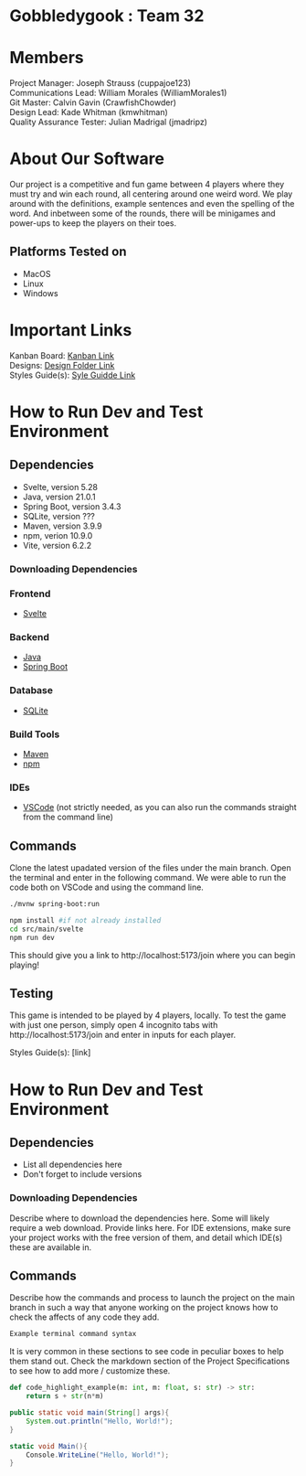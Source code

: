 # Gobbledygook : Team 32
# Members
Project Manager: Joseph Strauss (cuppajoe123)\
Communications Lead: William Morales (WilliamMorales1)\
Git Master: Calvin Gavin (CrawfishChowder)\
Design Lead: Kade Whitman (kmwhitman)\
Quality Assurance Tester: Julian Madrigal (jmadripz)

# About Our Software

Our project is a competitive and fun game between 4 players where they must try and win each round, all centering around one weird word. We play around with the definitions, example sentences and even the spelling of the word. And inbetween some of the rounds, there will be minigames and power-ups to keep the players on their toes. 
## Platforms Tested on
- MacOS
- Linux
- Windows
# Important Links
Kanban Board: [Kanban Link](https://github.com/orgs/CSC-3380-Spring-2025/projects/4)\
Designs: [Design Folder Link](https://github.com/CSC-3380-Spring-2025/Team-32/tree/funny-story-input-checks/designs)\
Styles Guide(s): [Syle Guidde Link](https://github.com/CSC-3380-Spring-2025/Team-32/blob/funny-story-input-checks/Code%20Standards%20%26%20Style%20Guide.pdf)

# How to Run Dev and Test Environment

## Dependencies
- Svelte, version 5.28
- Java, version 21.0.1
- Spring Boot, version 3.4.3
- SQLite, version ???
- Maven, version 3.9.9
- npm, verion 10.9.0
- Vite, version 6.2.2
### Downloading Dependencies

### Frontend
- [Svelte](https://svelte.dev)

### Backend
- [Java](https://www.java.com/)
- [Spring Boot](https://spring.io/projects/spring-boot)

### Database
- [SQLite](https://www.sqlite.org/)

### Build Tools
- [Maven](https://maven.apache.org/)
- [npm](https://www.npmjs.com/)

### IDEs
- [VSCode](https://code.visualstudio.com/download) (not strictly needed, as you can also run the commands straight from the command line)

## Commands

Clone the latest upadated version of the files under the main branch. 
Open the terminal and enter in the following command.
We were able to run the code both on VSCode and using the command line. 

```sh
./mvnw spring-boot:run
```

```sh
npm install #if not already installed
cd src/main/svelte
npm run dev
```

This should give you a link to http://localhost:5173/join where you can begin playing!

## Testing

This game is intended to be played by 4 players, locally. To test the game with just one person, simply open 4 incognito tabs with http://localhost:5173/join and enter in inputs for each player. 





Styles Guide(s): [link]

# How to Run Dev and Test Environment

## Dependencies
- List all dependencies here
- Don't forget to include versions
### Downloading Dependencies
Describe where to download the dependencies here. Some will likely require a web download. Provide links here. For IDE extensions, make sure your project works with the free version of them, and detail which IDE(s) these are available in. 

## Commands
Describe how the commands and process to launch the project on the main branch in such a way that anyone working on the project knows how to check the affects of any code they add.

```sh
Example terminal command syntax
```

It is very common in these sections to see code in peculiar boxes to help them stand out. Check the markdown section of the Project Specifications to see how to add more / customize these.

```python
def code_highlight_example(m: int, m: float, s: str) -> str:
	return s + str(n*m)
```

```java
public static void main(String[] args){
	System.out.println("Hello, World!");
}
```

```c#
static void Main(){
	Console.WriteLine("Hello, World!");
}
```
